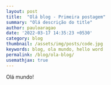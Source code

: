 ```yaml
---
layout: post
title:  "Olá blog - Primeira postagem"
summary: "Olá descrição do title"
author: pauloaragao
date: '2022-03-17 14:35:23 +0530'
category: blog
thumbnail: /assets/img/posts/code.jpg
keywords: blog, ola mundo, hello word
permalink: /blog/ola-blog/
usemathjax: true
---
```


Olá mundo!
